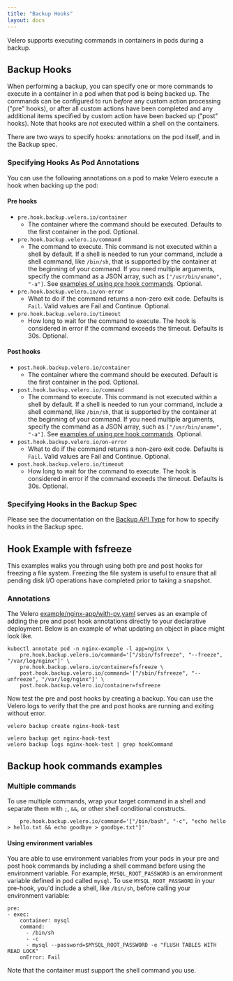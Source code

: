 ```yaml
---
title: "Backup Hooks"
layout: docs
---
```


Velero supports executing commands in containers in pods during a backup.

## Backup Hooks

When performing a backup, you can specify one or more commands to execute in a container in a pod
when that pod is being backed up. The commands can be configured to run *before* any custom action
processing ("pre" hooks), or after all custom actions have been completed and any additional items
specified by custom action have been backed up ("post" hooks). Note that hooks are _not_ executed within a shell
on the containers.

There are two ways to specify hooks: annotations on the pod itself, and in the Backup spec.

### Specifying Hooks As Pod Annotations

You can use the following annotations on a pod to make Velero execute a hook when backing up the pod:

#### Pre hooks

* `pre.hook.backup.velero.io/container`
  * The container where the command should be executed. Defaults to the first container in the pod. Optional.
* `pre.hook.backup.velero.io/command`
  * The command to execute. This command is not executed within a shell by default. If a shell is needed to run your command, include a shell command, like `/bin/sh`, that is supported by the container at the beginning of your command. If you need multiple arguments, specify the command as a JSON array, such as `["/usr/bin/uname", "-a"]`. See [examples of using pre hook commands](#backup-hook-commands-examples). Optional.
* `pre.hook.backup.velero.io/on-error`
  * What to do if the command returns a non-zero exit code.  Defaults is `Fail`. Valid values are Fail and Continue. Optional.
* `pre.hook.backup.velero.io/timeout`
  * How long to wait for the command to execute. The hook is considered in error if the command exceeds the timeout. Defaults is 30s. Optional.


#### Post hooks

* `post.hook.backup.velero.io/container`
  * The container where the command should be executed. Default is the first container in the pod. Optional.
* `post.hook.backup.velero.io/command`
  * The command to execute. This command is not executed within a shell by default. If a shell is needed to run your command, include a shell command, like `/bin/sh`, that is supported by the container at the beginning of your command. If you need multiple arguments, specify the command as a JSON array, such as `["/usr/bin/uname", "-a"]`. See [examples of using pre hook commands](#backup-hook-commands-examples). Optional.
* `post.hook.backup.velero.io/on-error`
  * What to do if the command returns a non-zero exit code.  Defaults is `Fail`. Valid values are Fail and Continue. Optional.
* `post.hook.backup.velero.io/timeout`
  * How long to wait for the command to execute. The hook is considered in error if the command exceeds the timeout. Defaults is 30s. Optional.

### Specifying Hooks in the Backup Spec

Please see the documentation on the [Backup API Type][1] for how to specify hooks in the Backup
spec.

## Hook Example with fsfreeze

This examples walks you through using both pre and post hooks for freezing a file system. Freezing the
file system is useful to ensure that all pending disk I/O operations have completed prior to taking a snapshot.

### Annotations

The Velero [example/nginx-app/with-pv.yaml][2] serves as an example of adding the pre and post hook annotations directly
to your declarative deployment. Below is an example of what updating an object in place might look like.

```shell
kubectl annotate pod -n nginx-example -l app=nginx \
    pre.hook.backup.velero.io/command='["/sbin/fsfreeze", "--freeze", "/var/log/nginx"]' \
    pre.hook.backup.velero.io/container=fsfreeze \
    post.hook.backup.velero.io/command='["/sbin/fsfreeze", "--unfreeze", "/var/log/nginx"]' \
    post.hook.backup.velero.io/container=fsfreeze
```

Now test the pre and post hooks by creating a backup. You can use the Velero logs to verify that the pre and post
hooks are running and exiting without error.

```shell
velero backup create nginx-hook-test

velero backup get nginx-hook-test
velero backup logs nginx-hook-test | grep hookCommand
```

## Backup hook commands examples

### Multiple commands

To use multiple commands, wrap your target command in a shell and separate them with `;`, `&&`, or other shell conditional constructs.

```shell
    pre.hook.backup.velero.io/command='["/bin/bash", "-c", "echo hello > hello.txt && echo goodbye > goodbye.txt"]'
```

#### Using environment variables

You are able to use environment variables from your pods in your pre and post hook commands by including a shell command before using the environment variable. For example, `MYSQL_ROOT_PASSWORD` is an environment variable defined in pod called `mysql`. To use `MYSQL_ROOT_PASSWORD` in your pre-hook, you'd include a shell, like `/bin/sh`, before calling your environment variable:

```
pre:
- exec:
    container: mysql
    command:
      - /bin/sh
      - -c
      - mysql --password=$MYSQL_ROOT_PASSWORD -e "FLUSH TABLES WITH READ LOCK"
    onError: Fail
```

Note that the container must support the shell command you use. 


[1]: api-types/backup.md
[2]: https://github.com/vmware-tanzu/velero/blob/v1.12.0/examples/nginx-app/with-pv.yaml
